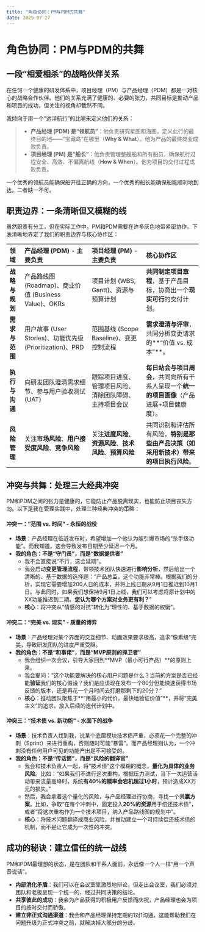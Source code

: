 ```yaml
---
title: "角色协同：PM与PDM的共舞"
date: 2025-07-27
---
```


# 角色协同：PM与PDM的共舞

## 一段“相爱相杀”的战略伙伴关系

在任何一个健康的研发体系中，项目经理（PM）与产品经理（PDM）都是一对核心的战略合作伙伴。他们的关系充满了健康的、必要的张力，共同目标是推动产品和项目的成功，但关注的视角却截然不同。

我倾向于用一个“远洋航行”的比喻来定义他们的关系：

> - **产品经理 (PDM) 是“领航员”**：他负责研究星图和海图，定义此行的最终目的地——“宝藏岛”在哪里（**Why & What**）。他为产品的最终商业成败负责。
> - **项目经理 (PM) 是“船长”**：他负责管理整艘船和所有船员，确保航行过程安全、高效、不偏离航线（**How & When**）。他为项目的交付过程成败负责。

一个优秀的领航员能确保船开往正确的方向，一个优秀的船长能确保船能顺利地到达。二者缺一不可。

## 职责边界：一条清晰但又模糊的线

虽然职责有分工，但在实际工作中，PM和PDM需要在许多灰色地带紧密协作。下表清晰地界定了我们的职责边界与核心协作区：

| 领域 | 产品经理 (PDM) - 主要负责 | 项目经理 (PM) - 主要负责 | **核心协作区** |
| :--- | :--- | :--- | :--- |
| **战略与规划** | 产品路线图 (Roadmap)、商业价值 (Business Value)、OKRs | 项目计划 (WBS, Gantt)、资源与预算计划 | **共同制定项目章程**，基于产品目标，协商出一个**现实可行**的交付计划。 |
| **需求与范围** | 用户故事 (User Stories)、功能优先级 (Prioritization)、PRD | 范围基线 (Scope Baseline)、变更控制流程 | **需求澄清与评审**，共同分析变更请求的**“价值 vs. 成本”**。 |
| **执行与沟通** | 向研发团队澄清需求细节、参与用户验收测试 (UAT) | 跟踪项目进度、管理项目风险、清除团队障碍、主持项目会议 | **每日站会与项目周会**，共同向所有干系人呈现一个**统一的项目画像**（产品进展+项目健康度）。 |
| **风险管理** | 关注**市场风险**、**用户接受度风险**、**竞争风险** | 关注**进度风险**、**资源风险**、**技术风险**、**预算风险** | 共同识别和评估所有风险，**特别是那些由产品决策（如采用新技术）带来的项目执行风险**。 |

## 冲突与共舞：处理三大经典冲突

PM和PDM之间的张力是健康的，它能防止产品脱离现实，也能防止项目丧失方向。以下是我在管理实践中，处理三种经典冲突的策略：

#### **冲突一：“范围 vs. 时间” - 永恒的战役**

* **场景**：产品经理在临近发布时，希望增加一个他认为能引爆市场的“杀手级功能”。而我知道，这会导致发布日期至少延迟一个月。
* **我的角色：不是“守门员”，而是“数据提供者”**
    * 我不会直接说“不行，这会延期”。
    * 我会启动**变更管理流程**，带领技术团队快速进行**影响分析**，然后给出一个清晰的、基于数据的选择题：“产品总监，这个功能非常棒。根据我们的分析，实现它需要增加200人日的成本，并将上线日期从9月1日推迟到10月1日。与此同时，如果我们想保持9月1日上线，我们可以考虑将原计划中的XX功能推迟到二期。**您认为哪个方案对业务更有利？**”
    * **核心**：将冲突从“情感的对抗”转化为“理性的、基于数据的权衡”。

#### **冲突二：“完美 vs. 现实” - 质量的博弈**

* **场景**：产品经理对某个界面的交互细节、动画效果要求极高，追求“像素级”完美，导致研发团队的进度严重受阻。
* **我的角色：不是“和事佬”，而是“MVP原则的捍卫者”**
    * 我会组织一次会议，引导大家回到**MVP（最小可行产品）**的原则上来。
    * 我会提问：“这个功能要解决的核心用户问题是什么？当前的方案是否已经能**验证**我们的核心假设？我们是应该现在发布一个80分但能快速获得市场反馈的版本，还是再花一个月时间去打磨那剩下的20分？”
    * **核心**：推动团队聚焦于**“用最小的代价，最快地验证价值”**，并将“完美主义”的追求，放入后续的迭代计划中。

#### **冲突三：“技术债 vs. 新功能” - 水面下的战争**

* **场景**：技术负责人找到我，说某个底层模块技术债严重，必须花一个完整的冲刺（Sprint）来进行重构，否则随时可能“暴雷”。而产品经理则认为，一个冲刺没有任何用户可见的功能产出是不可接受的。
* **我的角色：不是“传话筒”，而是“风险的翻译官”**
    * 我会和技术负责人一起，将“技术债”这个模糊的概念，**量化为具体的业务风险**。比如：“如果我们不进行这次重构，根据压力测试，当下一次运营活动带来流量高峰时，系统**有40%的概率会宕机超过1小时**，预计造成XX万元的损失。”
    * 然后，我会拿着这个量化的风险，与产品经理进行协商，寻找一个**共赢方案**。比如，争取“在每个冲刺中，固定投入**20%的资源**用于偿还技术债”，或者“将这次重构作为一个技术项目，纳入产品路线图的规划中”。
    * **核心**：将技术问题翻译成商业风险，并推动建立一个可持续偿还技术债的机制，而不是让它成为一次性的冲突。

## 成功的秘诀：建立信任的统一战线

PM和PDM最理想的状态，是在团队和干系人面前，永远像一个人一样“用一个声音说话”。

* **内部消化矛盾**：我们可以在会议室里激烈地辩论，但走出会议室，我们必须对团队和老板呈现一个统一的、经过共同决策的结论。
* **共享彼此的成功**：我会为产品获得的积极用户反馈而庆祝，产品经理也会为项目的按时交付而骄傲。
* **建立非正式沟通渠道**：我会和产品经理保持定期的1对1沟通，这能帮助我们在问题升级为正式冲突之前，就解决掉大部分的分歧。